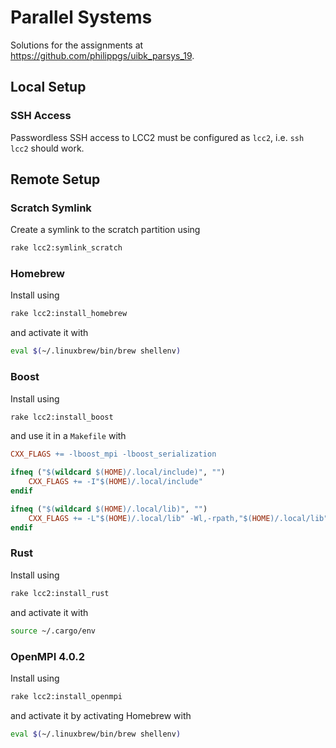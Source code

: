 # Parallel Systems

Solutions for the assignments at https://github.com/philippgs/uibk_parsys_19.

## Local Setup

### SSH Access

Passwordless SSH access to LCC2 must be configured as `lcc2`, i.e. `ssh lcc2` should work.

## Remote Setup

### Scratch Symlink

Create a symlink to the scratch partition using

```bash
rake lcc2:symlink_scratch
```

### Homebrew

Install using

```bash
rake lcc2:install_homebrew
```

and activate it with

```bash
eval $(~/.linuxbrew/bin/brew shellenv)
```

### Boost

Install using

```bash
rake lcc2:install_boost
```

and use it in a `Makefile` with

```makefile
CXX_FLAGS += -lboost_mpi -lboost_serialization

ifneq ("$(wildcard $(HOME)/.local/include)", "")
	CXX_FLAGS += -I"$(HOME)/.local/include"
endif

ifneq ("$(wildcard $(HOME)/.local/lib)", "")
	CXX_FLAGS += -L"$(HOME)/.local/lib" -Wl,-rpath,"$(HOME)/.local/lib"
endif
```

### Rust

Install using

```bash
rake lcc2:install_rust
```

and activate it with

```bash
source ~/.cargo/env
```

### OpenMPI 4.0.2

Install using

```bash
rake lcc2:install_openmpi
```

and activate it by activating Homebrew with

```bash
eval $(~/.linuxbrew/bin/brew shellenv)
```
